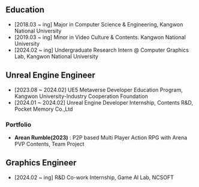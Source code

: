 
<!--
**liebenholz/liebenholz** is a ✨ _special_ ✨ repository because its `README.md` (this file) appears on your GitHub profile.

Here are some ideas to get you started:

- 🔭 I’m currently working on ...
- 🌱 I’m currently learning ...
- 👯 I’m looking to collaborate on ...
- 🤔 I’m looking for help with ...
- 💬 Ask me about ...
- 📫 How to reach me: ...
- 😄 Pronouns: ...
- ⚡ Fun fact: ...
-->
## Education
- [2018.03 ~ ing] Major in Computer Science & Engineering, Kangwon National University
- [2019.03 ~ ing] Minor in Video Culture & Contents. Kangwon National University
- [2024.02 ~ ing] Undergraduate Research Intern @ Computer Graphics Lab, Kangwon National University

## Unreal Engine Engineer
- [2023.08 ~ 2024.02] UE5 Metaverse Developer Education Program, Kangwon University-Industry Cooperation Foundation 
- [2024.01 ~ 2024.02] Unreal Engine Developer Internship, Contents R&D, Pocket Memory Co.,Ltd
### Portfolio
- **Arean Rumble(2023)** : P2P based Multi Player Action RPG with Arena PVP Contents, Team Project

## Graphics Engineer
- [2024.02 ~ ing]  R&D Co-work Internship, Game AI Lab, NCSOFT
